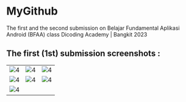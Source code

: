 # MyGithub
The first and the second submission on Belajar Fundamental Aplikasi Android (BFAA) class Dicoding Academy | Bangkit 2023

## The first (1st) submission screenshots :
<table>
   <tr>
      <td><img src="az_recorder_20230306_223633_edited.gif" align="center" alt="4"></td>
      <td><img src="Screenshot_20230306-214554_myGitHub.png" align="center" alt="4"></td>
      <td><img src="Screenshot_20230306-214624_myGitHub.png" align="center" alt="4"></td>
   </tr> 
   <tr>
      <td><img src="Screenshot_20230306-214701_myGitHub.png" align="center" alt="4"></td>
      <td><img src="Screenshot_20230306-214725_myGitHub.png" align="center" alt="4"></td>
      <td><img src="Screenshot_20230306-215019_myGitHub.png" align="center" alt="4"></td>
  </tr>
  <tr>
      <td><img src="Screenshot_20230306-215107_myGitHub.png.png" align="center" alt="4"></td>
  </tr>
</table>
